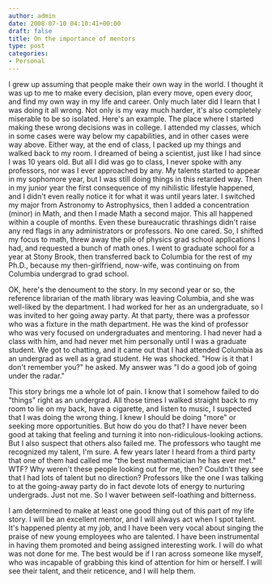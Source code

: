 ```yaml
---
author: admin
date: 2008-07-10 04:10:41+00:00
draft: false
title: On the importance of mentors
type: post
categories:
- Personal
---
```


I grew up assuming that people make their own way in the world. I thought it was up to me to make every decision, plan every move, open every door, and find my own way in my life and career. Only much later did I learn that I was doing it all wrong. Not only is my way much harder, it's also completely miserable to be so isolated. Here's an example. The place where I started making these wrong decisions was in college. I attended my classes, which in some cases were way below my capabilities, and in other cases were way above. Either way, at the end of class, I packed up my things and walked back to my room. I dreamed of being a scientist, just like I had since I was 10 years old. But all I did was go to class, I never spoke with any professors, nor was I ever approached by any. My talents started to appear in my sophomore year, but I was still doing things in this retarded way. Then in my junior year the first consequence of my nihilistic lifestyle happened, and I didn't even really notice it for what it was until years later. I switched my major from Astronomy to Astrophysics, then I added a concentration (minor) in Math, and then I made Math a second major. This all happened within a couple of months. Even these bureaucratic thrashings didn't raise any red flags in any administrators or professors. No one cared. So, I shifted my focus to math, threw away the pile of physics grad school applications I had, and requested a bunch of math ones. I went to graduate school for a year at Stony Brook, then transferred back to Columbia for the rest of my Ph.D., because my then-girlfriend, now-wife, was continuing on from Columbia undergrad to grad school.

OK, here's the denoument to the story. In my second year or so, the reference librarian of the math library was leaving Columbia, and she was well-liked by the department. I had worked for her as an undergraduate, so I was invited to her going away party. At that party, there was a professor who was a fixture in the math department. He was the kind of professor who was very focused on undergraduates and mentoring. I had never had a class with him, and had never met him personally until I was a graduate student. We got to chatting, and it came out that I had attended Columbia as an undergrad as well as a grad student. He was shocked. "How is it that I don't remember you?" he asked. My answer was "I do a good job of going under the radar."

This story brings me a whole lot of pain. I know that I somehow failed to do "things" right as an undergrad. All those times I walked straight back to my room to lie on my back, have a cigarette, and listen to music, I suspected that I was doing the wrong thing. I knew I should be doing "more" or seeking more opportunities. But how do you do that? I have never been good at taking that feeling and turning it into non-ridiculous-looking actions. But I also suspect that others also failed me. The professors who taught me recognized my talent, I'm sure. A few years later I heard from a third party that one of them had called me "the best mathematician he has ever met." WTF? Why weren't these people looking out for me, then? Couldn't they see that I had lots of talent but no direction? Professors like the one I was talking to at the going-away party do in fact devote lots of energy to nurturing undergrads. Just not me. So I waver between self-loathing and bitterness.

I am determined to make at least one good thing out of this part of my life story. I will be an excellent mentor, and I will always act when I spot talent. It's happened plenty at my job, and I have been very vocal about singing the praise of new young employees who are talented. I have been instrumental in having them promoted and being assigned interesting work. I will do what was not done for me. The best would be if I ran across someone like myself, who was incapable of grabbing this kind of attention for him or herself. I will see their talent, and their reticence, and I will help them.
